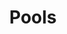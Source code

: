 ---
title: Pools
excerpt: ''
deprecated: false
hidden: false
metadata:
  title: ''
  description: ''
  robots: index
next:
  description: ''
---